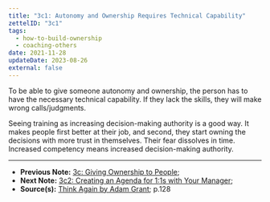 ```yaml
---
title: "3c1: Autonomy and Ownership Requires Technical Capability"
zettelID: "3c1"
tags:
  - how-to-build-ownership
  - coaching-others
date: 2021-11-28
updateDate: 2023-08-26
external: false
---
```



To be able to give someone autonomy and ownership, the person has to have the necessary technical capability. If they lack the skills, they will make wrong calls/judgments.

Seeing training as increasing decision-making authority is a good way. It makes people first better at their job, and second, they start owning the decisions with more trust in themselves. Their fear dissolves in time. Increased competency means increased decision-making authority.

---

- **Previous Note:** [3c: Giving Ownership to People](/notes/3c/);
- **Next Note:** [3c2: Creating an Agenda for 1:1s with Your Manager](/notes/3c2/);
- **Source(s):** [Think Again by Adam Grant](/books/think-again-by-adam-grant-book-summary-review-and-notes/); p.128
